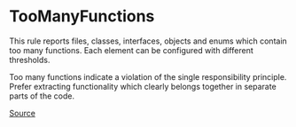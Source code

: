 # TooManyFunctions

This rule reports files, classes, interfaces, objects and enums which contain too many functions.
Each element can be configured with different thresholds.

Too many functions indicate a violation of the single responsibility principle. Prefer extracting functionality
which clearly belongs together in separate parts of the code.


[Source](https://detekt.github.io/detekt/complexity.html#toomanyfunctions)
